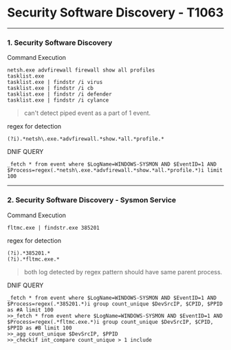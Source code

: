 #  **Security Software Discovery - T1063**
---
### 1. Security Software Discovery
Command Execution
```
netsh.exe advfirewall firewall show all profiles
tasklist.exe
tasklist.exe | findstr /i virus
tasklist.exe | findstr /i cb
tasklist.exe | findstr /i defender
tasklist.exe | findstr /i cylance
```
> can't detect piped event as a part of 1 event.

regex for detection
```
(?i).*netsh\.exe.*advfirewall.*show.*all.*profile.*
```
DNIF QUERY
```
_fetch * from event where $LogName=WINDOWS-SYSMON AND $EventID=1 AND $Process=regex(.*netsh\.exe.*advfirewall.*show.*all.*profile.*)i limit 100
```
---
### 2. Security Software Discovery - Sysmon Service
Command Execution
```
fltmc.exe | findstr.exe 385201
```
regex for detection
```
(?i).*385201.*
(?i).*fltmc.exe.*
```
> both log detected by regex pattern should have same parent process.

DNIF QUERY
```
_fetch * from event where $LogName=WINDOWS-SYSMON AND $EventID=1 AND $Process=regex(.*385201.*)i group count_unique $DevSrcIP, $CPID, $PPID as #A limit 100
>>_fetch * from event where $LogName=WINDOWS-SYSMON AND $EventID=1 AND $Process=regex(.*fltmc.exe.*)i group count_unique $DevSrcIP, $CPID, $PPID as #B limit 100
>>_agg count_unique $DevSrcIP, $PPID
>>_checkif int_compare count_unique > 1 include
```
